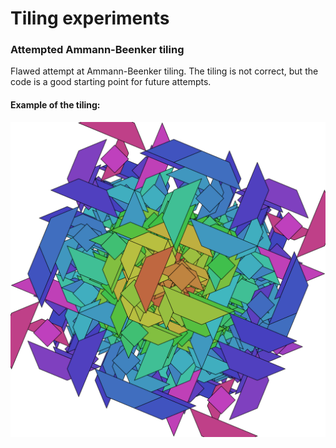 # Tiling experiments

### Attempted Ammann-Beenker tiling
Flawed attempt at Ammann-Beenker tiling. 
The tiling is not correct, but the code is a good starting point for future attempts.

#### Example of the tiling:

<img src="amman_beenker_tiling2.svg">

